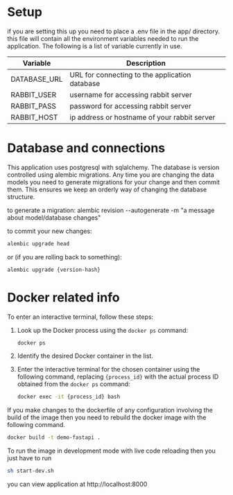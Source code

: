 # Setup

if you are setting this up you need to place a .env file in the app/ directory. this file will contain all the environment variables needed to run the application. The following is a list of variable currently in use.

| Variable     | Description                                    |
| ------------ | ---------------------------------------------- |
| DATABASE_URL | URL for connecting to the application database |
| RABBIT_USER  | username for accessing rabbit server           |
| RABBIT_PASS  | password for accessing rabbit server           |
| RABBIT_HOST  | ip address or hostname of your rabbit server   |

# Database and connections

This application uses postgresql with sqlalchemy. The database is version controlled using alembic migrations. Any time you are changing the data models you need to generate migrations for your change and then commit them. This ensures we keep an orderly way of changing the database structure.

to generate a migration:
alembic revision --autogenerate -m "a message about model/database changes"

to commit your new changes:

```bash
alembic upgrade head
```

or (if you are rolling back to something):

```bash
alembic upgrade {version-hash}
```

# Docker related info

To enter an interactive terminal, follow these steps:

1. Look up the Docker process using the `docker ps` command:

   ```bash
   docker ps
   ```

2. Identify the desired Docker container in the list.

3. Enter the interactive terminal for the chosen container using the following command, replacing `{process_id}` with the actual process ID obtained from the `docker ps` command:

   ```bash
   docker exec -it {process_id} bash
   ```

If you make changes to the dockerfile of any configuration involving the build of the image then you need to rebuild the docker image with the following command.

```bash
docker build -t demo-fastapi .
```

To run the image in development mode with live code reloading then you just have to run

```bash
sh start-dev.sh
```

you can view application at http://localhost:8000
